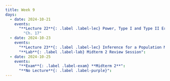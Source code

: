 ```yaml
---
title: Week 9
days:
  - date: 2024-10-21
    events:
      "**Lecture 22**{: .label .label-lec} Power, Type I and Type II Error, Sample Size Cont. ":
        "Ch. 17"
  - date: 2024-10-23
    events:
      "**Lecture 23**{: .label .label-lec} Inference for a Population Mean with Unknown Standard Deviation ": 
      "**Lab**{: .label .label-lab} Midterm 2 Review Session":
  - date: 2024-10-25
    events:
      "**Exam**{: .label .label-exam} **Midterm 2**":
      "**No Lecture**{: .label .label-purple}":
---
```

